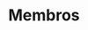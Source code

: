 ---
layout: page
title: "Membros"
url: "membros"
content: "teste de criação de uma página estática membros."
---